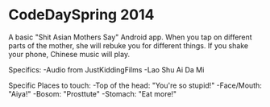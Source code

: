 CodeDaySpring 2014
=============

A basic "Shit Asian Mothers Say"  Android app. When you tap on different parts of the mother, she will rebuke you for different things. If you shake your phone, Chinese music will play.

Specifics:
-Audio from JustKiddingFilms
-Lao Shu Ai Da Mi

Specific Places to touch:
-Top of the head: "You're so stupid!"
-Face/Mouth: "Aiya!"
-Bosom: "Prosttute"
-Stomach: "Eat more!"
